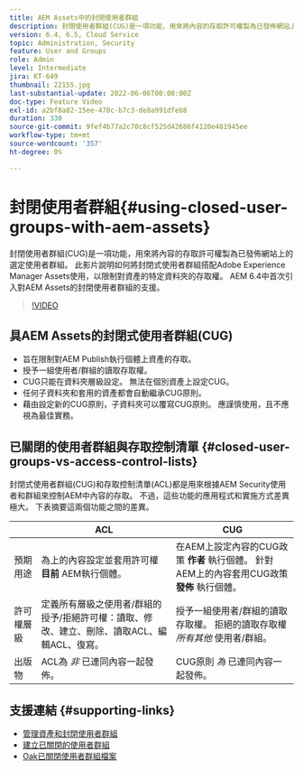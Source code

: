 ```yaml
---
title: AEM Assets中的封閉使用者群組
description: 封閉使用者群組(CUG)是一項功能，用來將內容的存取許可權製為已發佈網站上的選定使用者群組。 此影片說明如何將封閉式使用者群組搭配Adobe Experience Manager Assets使用，以限制對資產的特定資料夾的存取權。
version: 6.4, 6.5, Cloud Service
topic: Administration, Security
feature: User and Groups
role: Admin
level: Intermediate
jira: KT-649
thumbnail: 22155.jpg
last-substantial-update: 2022-06-06T00:00:00Z
doc-type: Feature Video
exl-id: a2bf8a82-15ee-478c-b7c3-de8a991dfeb8
duration: 330
source-git-commit: 9fef4b77a2c70c8cf525d42686f4120e481945ee
workflow-type: tm+mt
source-wordcount: '357'
ht-degree: 0%

---
```


# 封閉使用者群組{#using-closed-user-groups-with-aem-assets}

封閉使用者群組(CUG)是一項功能，用來將內容的存取許可權製為已發佈網站上的選定使用者群組。 此影片說明如何將封閉式使用者群組搭配Adobe Experience Manager Assets使用，以限制對資產的特定資料夾的存取權。 AEM 6.4中首次引入對AEM Assets的封閉使用者群組的支援。

>[!VIDEO](https://video.tv.adobe.com/v/22155?quality=12&learn=on)

## 具AEM Assets的封閉式使用者群組(CUG)

* 旨在限制對AEM Publish執行個體上資產的存取。
* 授予一組使用者/群組的讀取存取權。
* CUG只能在資料夾層級設定。 無法在個別資產上設定CUG。
* 任何子資料夾和套用的資產都會自動繼承CUG原則。
* 藉由設定新的CUG原則，子資料夾可以覆寫CUG原則。 應謹慎使用，且不應視為最佳實務。

## 已關閉的使用者群組與存取控制清單 {#closed-user-groups-vs-access-control-lists}

封閉式使用者群組(CUG)和存取控制清單(ACL)都是用來根據AEM Security使用者和群組來控制AEM中內容的存取。 不過，這些功能的應用程式和實施方式差異極大。 下表摘要這兩個功能之間的差異。

|                   | ACL | CUG |
| ----------------- | -------------------------------------------------------------------------------------------------------------------------------- | ----------------------------------------------------------------------------------------------------------------------------- |
| 預期用途 | 為上的內容設定並套用許可權 **目前** AEM執行個體。 | 在AEM上設定內容的CUG政策 **作者** 執行個體。 針對AEM上的內容套用CUG政策 **發佈** 執行個體。 |
| 許可權層級 | 定義所有層級之使用者/群組的授予/拒絕許可權：讀取、修改、建立、刪除、讀取ACL、編輯ACL、復寫。 | 授予一組使用者/群組的讀取存取權。 拒絕的讀取存取權 *所有其他* 使用者/群組。 |
| 出版物 | ACL為 *非* 已連同內容一起發佈。 | CUG原則 *為* 已連同內容一起發佈。 |

## 支援連結 {#supporting-links}

* [管理資產和封閉使用者群組](https://experienceleague.adobe.com/docs/experience-manager-65/assets/managing/manage-assets.html?lang=en#closed-user-group)
* [建立已關閉的使用者群組](https://experienceleague.adobe.com/docs/experience-manager-65/administering/security/cug.html)
* [Oak已關閉使用者群組檔案](https://jackrabbit.apache.org/oak/docs/security/authorization/cug.html)
